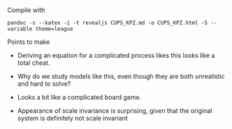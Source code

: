 Compile with

`pandoc -s --katex -i -t revealjs CUPS_KPZ.md -o CUPS_KPZ.html -S --variable theme=league`

Points to make

- Deriving an equation for a complicated process likes this looks like a total cheat.

- Why do we study models like this, even though they are both unrealistic and hard to solve?

- Looks a bit like a complicated board game.

- Appearance of scale invariance is surprising, given that the original system is definitely not scale invariant
